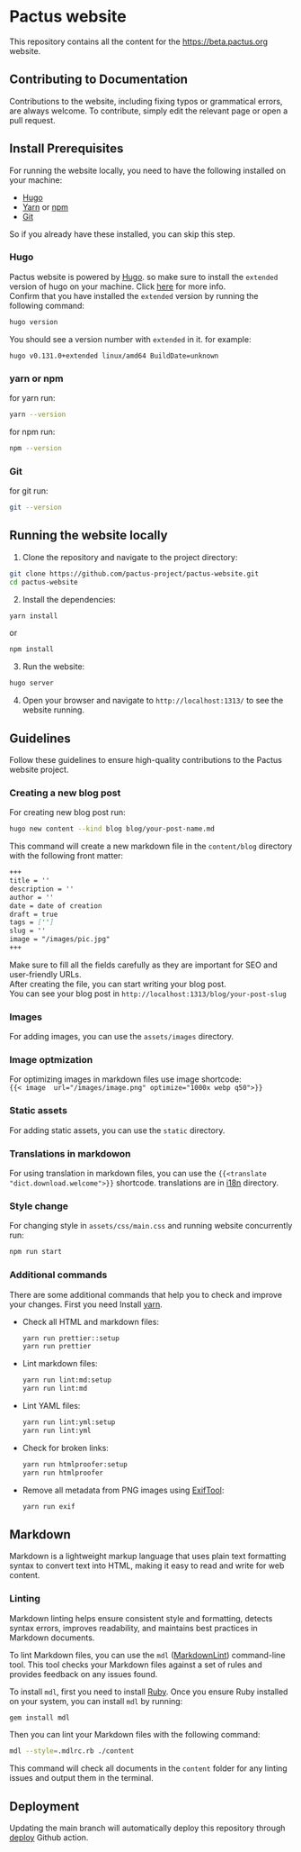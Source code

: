 # Pactus website

This repository contains all the content for the https://beta.pactus.org website.

## Contributing to Documentation
Contributions to the website, including fixing typos or grammatical errors, are always welcome. To contribute, simply edit the relevant page or open a pull request.

## Install Prerequisites
For running the website locally, you need to have the following installed on your machine:
- [Hugo](https://gohugo.io/)
- [Yarn](https://yarnpkg.com/) or [npm](https://www.npmjs.com/)
- [Git](https://git-scm.com/)

So if you already have these installed, you can skip this step.
### Hugo
Pactus website is powered by [Hugo](https://gohugo.io/).
so make sure to install the `extended` version of hugo on your machine.
Click [here](https://gohugo.io/installation/) for more info.\
Confirm that you have installed the `extended` version by running the following command:
```bash
hugo version
```
You should see a version number with `extended` in it. for example:
```bach
hugo v0.131.0+extended linux/amd64 BuildDate=unknown
```
### yarn or npm
for yarn run:
```bash
yarn --version
```
for npm run:
```bash
npm --version
```
### Git
for git run:
```bash
git --version
```
## Running the website locally
1. Clone the repository and navigate to the project directory:
```bash
git clone https://github.com/pactus-project/pactus-website.git
cd pactus-website
```
2. Install the dependencies:
```bash
yarn install
```
or
```bash
npm install
```
3. Run the website:
```bash
hugo server
```
4. Open your browser and navigate to `http://localhost:1313/` to see the website running.

## Guidelines

Follow these guidelines to ensure high-quality contributions to the Pactus website project.

### Creating a new blog post
For creating new blog post run:
```bash
hugo new content --kind blog blog/your-post-name.md
```
This command will create a new markdown file in the `content/blog` directory with the following front matter:
```markdown
+++
title = ''
description = ''
author = ''
date = date of creation
draft = true
tags = ['']
slug = ''
image = "/images/pic.jpg"
+++
```
Make sure to fill all the fields carefully as they are important for SEO and user-friendly URLs.\
After creating the file, you can start writing your blog post.\
You can see your blog post in `http://localhost:1313/blog/your-post-slug`

### Images
For adding images, you can use the `assets/images` directory.

### Image optmization
For optimizing images in markdown files use image shortcode: \
`{{< image  url="/images/image.png" optimize="1000x webp q50">}}`


### Static assets
For adding static assets, you can use the `static` directory.

### Translations in markdowon
For using translation in markdown files, you can use the `{{<translate "dict.download.welcome">}}` shortcode. translations are in [i18n](./i18n/) directory.

### Style change
For changing style in `assets/css/main.css` and running website concurrently run:
```bash
npm run start
```


### Additional commands

There are some additional commands that help you to check and improve your changes.
First you need Install [yarn](https://yarnpkg.com/).

- Check all HTML and markdown files:

  ```bash
  yarn run prettier::setup
  yarn run prettier
  ```

- Lint markdown files:

  ```bash
  yarn run lint:md:setup
  yarn run lint:md
  ```

- Lint YAML files:

  ```bash
  yarn run lint:yml:setup
  yarn run lint:yml
  ```

- Check for broken links:

  ```bash
  yarn run htmlproofer:setup
  yarn run htmlproofer
  ```

- Remove all metadata from PNG images using [ExifTool](https://exiftool.org/):

  ```bash
  yarn run exif
  ```

## Markdown

Markdown is a lightweight markup language that uses plain text formatting syntax to convert text into HTML,
making it easy to read and write for web content.

### Linting

Markdown linting helps ensure consistent style and formatting, detects syntax errors, improves readability,
and maintains best practices in Markdown documents.

To lint Markdown files, you can use the `mdl` ([MarkdownLint](https://github.com/DavidAnson/markdownlint)) command-line tool.
This tool checks your Markdown files against a set of rules and provides feedback on any issues found.

To install `mdl`, first you need to install [Ruby](https://www.ruby-lang.org/en/documentation/installation/).
Once you ensure Ruby installed on your system, you can install `mdl` by running:

```sh
gem install mdl
```

Then you can lint your Markdown files with the following command:

```sh
mdl --style=.mdlrc.rb ./content
```

This command will check all documents in the `content` folder for any linting issues and output them in the terminal.

## Deployment

Updating the main branch will automatically deploy this repository through [deploy](.github/workflows/deploy.yml) Github action.